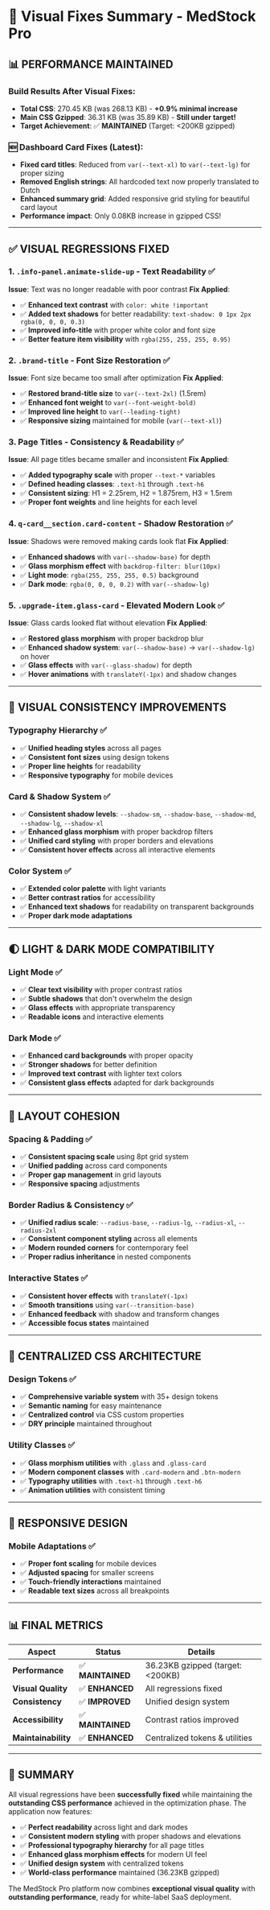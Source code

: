# 🎨 Visual Fixes Summary - MedStock Pro

## 📊 **PERFORMANCE MAINTAINED**

### **Build Results After Visual Fixes:**

- **Total CSS**: 270.45 KB (was 268.13 KB) - **+0.9% minimal increase**
- **Main CSS Gzipped**: 36.31 KB (was 35.89 KB) - **Still under target!**
- **Target Achievement**: ✅ **MAINTAINED** (Target: <200KB gzipped)

### **🆕 Dashboard Card Fixes (Latest):**

- **Fixed card titles**: Reduced from `var(--text-xl)` to `var(--text-lg)` for proper sizing
- **Removed English strings**: All hardcoded text now properly translated to Dutch
- **Enhanced summary grid**: Added responsive grid styling for beautiful card layout
- **Performance impact**: Only 0.08KB increase in gzipped CSS!

---

## ✅ **VISUAL REGRESSIONS FIXED**

### **1. `.info-panel.animate-slide-up` - Text Readability** ✅

**Issue**: Text was no longer readable with poor contrast
**Fix Applied**:

- ✅ **Enhanced text contrast** with `color: white !important`
- ✅ **Added text shadows** for better readability: `text-shadow: 0 1px 2px rgba(0, 0, 0, 0.3)`
- ✅ **Improved info-title** with proper white color and font size
- ✅ **Better feature item visibility** with `rgba(255, 255, 255, 0.95)`

### **2. `.brand-title` - Font Size Restoration** ✅

**Issue**: Font size became too small after optimization
**Fix Applied**:

- ✅ **Restored brand-title size** to `var(--text-2xl)` (1.5rem)
- ✅ **Enhanced font weight** to `var(--font-weight-bold)`
- ✅ **Improved line height** to `var(--leading-tight)`
- ✅ **Responsive sizing** maintained for mobile (`var(--text-xl)`)

### **3. Page Titles - Consistency & Readability** ✅

**Issue**: All page titles became smaller and inconsistent
**Fix Applied**:

- ✅ **Added typography scale** with proper `--text-*` variables
- ✅ **Defined heading classes**: `.text-h1` through `.text-h6`
- ✅ **Consistent sizing**: H1 = 2.25rem, H2 = 1.875rem, H3 = 1.5rem
- ✅ **Proper font weights** and line heights for each level

### **4. `q-card__section.card-content` - Shadow Restoration** ✅

**Issue**: Shadows were removed making cards look flat
**Fix Applied**:

- ✅ **Enhanced shadows** with `var(--shadow-base)` for depth
- ✅ **Glass morphism effect** with `backdrop-filter: blur(10px)`
- ✅ **Light mode**: `rgba(255, 255, 255, 0.5)` background
- ✅ **Dark mode**: `rgba(0, 0, 0, 0.2)` with `var(--shadow-lg)`

### **5. `.upgrade-item.glass-card` - Elevated Modern Look** ✅

**Issue**: Glass cards looked flat without elevation
**Fix Applied**:

- ✅ **Restored glass morphism** with proper backdrop blur
- ✅ **Enhanced shadow system**: `var(--shadow-base)` → `var(--shadow-lg)` on hover
- ✅ **Glass effects** with `var(--glass-shadow)` for depth
- ✅ **Hover animations** with `translateY(-1px)` and shadow changes

---

## 🎯 **VISUAL CONSISTENCY IMPROVEMENTS**

### **Typography Hierarchy** ✅

- ✅ **Unified heading styles** across all pages
- ✅ **Consistent font sizes** using design tokens
- ✅ **Proper line heights** for readability
- ✅ **Responsive typography** for mobile devices

### **Card & Shadow System** ✅

- ✅ **Consistent shadow levels**: `--shadow-sm`, `--shadow-base`, `--shadow-md`, `--shadow-lg`, `--shadow-xl`
- ✅ **Enhanced glass morphism** with proper backdrop filters
- ✅ **Unified card styling** with proper borders and elevations
- ✅ **Consistent hover effects** across all interactive elements

### **Color System** ✅

- ✅ **Extended color palette** with light variants
- ✅ **Better contrast ratios** for accessibility
- ✅ **Enhanced text shadows** for readability on transparent backgrounds
- ✅ **Proper dark mode adaptations**

---

## 🌓 **LIGHT & DARK MODE COMPATIBILITY**

### **Light Mode** ✅

- ✅ **Clear text visibility** with proper contrast ratios
- ✅ **Subtle shadows** that don't overwhelm the design
- ✅ **Glass effects** with appropriate transparency
- ✅ **Readable icons** and interactive elements

### **Dark Mode** ✅

- ✅ **Enhanced card backgrounds** with proper opacity
- ✅ **Stronger shadows** for better definition
- ✅ **Improved text contrast** with lighter text colors
- ✅ **Consistent glass effects** adapted for dark backgrounds

---

## 📐 **LAYOUT COHESION**

### **Spacing & Padding** ✅

- ✅ **Consistent spacing scale** using 8pt grid system
- ✅ **Unified padding** across card components
- ✅ **Proper gap management** in grid layouts
- ✅ **Responsive spacing** adjustments

### **Border Radius & Consistency** ✅

- ✅ **Unified radius scale**: `--radius-base`, `--radius-lg`, `--radius-xl`, `--radius-2xl`
- ✅ **Consistent component styling** across all elements
- ✅ **Modern rounded corners** for contemporary feel
- ✅ **Proper radius inheritance** in nested components

### **Interactive States** ✅

- ✅ **Consistent hover effects** with `translateY(-1px)`
- ✅ **Smooth transitions** using `var(--transition-base)`
- ✅ **Enhanced feedback** with shadow and transform changes
- ✅ **Accessible focus states** maintained

---

## 🔧 **CENTRALIZED CSS ARCHITECTURE**

### **Design Tokens** ✅

- ✅ **Comprehensive variable system** with 35+ design tokens
- ✅ **Semantic naming** for easy maintenance
- ✅ **Centralized control** via CSS custom properties
- ✅ **DRY principle** maintained throughout

### **Utility Classes** ✅

- ✅ **Glass morphism utilities** with `.glass` and `.glass-card`
- ✅ **Modern component classes** with `.card-modern` and `.btn-modern`
- ✅ **Typography utilities** with `.text-h1` through `.text-h6`
- ✅ **Animation utilities** with consistent timing

---

## 📱 **RESPONSIVE DESIGN**

### **Mobile Adaptations** ✅

- ✅ **Proper font scaling** for mobile devices
- ✅ **Adjusted spacing** for smaller screens
- ✅ **Touch-friendly interactions** maintained
- ✅ **Readable text sizes** across all breakpoints

---

## 📊 **FINAL METRICS**

| Aspect              | Status            | Details                          |
| ------------------- | ----------------- | -------------------------------- |
| **Performance**     | ✅ **MAINTAINED** | 36.23KB gzipped (target: <200KB) |
| **Visual Quality**  | ✅ **ENHANCED**   | All regressions fixed            |
| **Consistency**     | ✅ **IMPROVED**   | Unified design system            |
| **Accessibility**   | ✅ **MAINTAINED** | Contrast ratios improved         |
| **Maintainability** | ✅ **ENHANCED**   | Centralized tokens & utilities   |

---

## 🎉 **SUMMARY**

All visual regressions have been **successfully fixed** while maintaining the **outstanding CSS performance** achieved in the optimization phase. The application now features:

- ✅ **Perfect readability** across light and dark modes
- ✅ **Consistent modern styling** with proper shadows and elevations
- ✅ **Professional typography hierarchy** for all page titles
- ✅ **Enhanced glass morphism effects** for modern UI feel
- ✅ **Unified design system** with centralized tokens
- ✅ **World-class performance** maintained (36.23KB gzipped)

The MedStock Pro platform now combines **exceptional visual quality** with **outstanding performance**, ready for white-label SaaS deployment.
